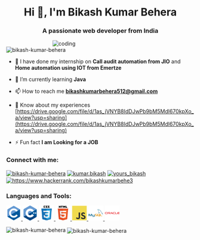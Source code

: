 <h1 align="center">Hi 👋, I'm Bikash Kumar Behera</h1>
<h3 align="center">A passionate web developer from India</h3>
<img align="right" alt="coding" width="380px" src="https://user-images.githubusercontent.com/55389276/140866485-8fb1c876-9a8f-4d6a-98dc-08c4981eaf70.gif"
<p align="left"> <img src="https://komarev.com/ghpvc/?username=bikash-kumar-behera&label=Profile%20views&color=0e75b6&style=flat" alt="bikash-kumar-behera" /> </p>

- 🔭 I have done my internship on **Call audit automation from JIO** and **Home automation using IOT from Emertze**

- 🌱 I’m currently learning **Java**

- 📫 How to reach me **bikashkumarbehera512@gmail.com**

- 📄 Know about my experiences [https://drive.google.com/file/d/1as_jVNYB8IdDJwPb9bM5Mdl670kpXo_a/view?usp=sharing](https://drive.google.com/file/d/1as_jVNYB8IdDJwPb9bM5Mdl670kpXo_a/view?usp=sharing)

- ⚡ Fun fact **I am Looking for a JOB**

<h3 align="left">Connect with me:</h3>
<p align="left">
<a href="https://linkedin.com/in/bikash-kumar-behera" target="blank"><img align="center" src="https://raw.githubusercontent.com/rahuldkjain/github-profile-readme-generator/master/src/images/icons/Social/linked-in-alt.svg" alt="bikash-kumar-behera" height="30" width="40" /></a>
<a href="https://fb.com/kumar.bikash" target="blank"><img align="center" src="https://raw.githubusercontent.com/rahuldkjain/github-profile-readme-generator/master/src/images/icons/Social/facebook.svg" alt="kumar.bikash" height="30" width="40" /></a>
<a href="https://instagram.com/yours_bikash" target="blank"><img align="center" src="https://raw.githubusercontent.com/rahuldkjain/github-profile-readme-generator/master/src/images/icons/Social/instagram.svg" alt="yours_bikash" height="30" width="40" /></a>
<a href="https://www.hackerrank.com/https://www.hackerrank.com/bikashkumarbehe3" target="blank"><img align="center" src="https://raw.githubusercontent.com/rahuldkjain/github-profile-readme-generator/master/src/images/icons/Social/hackerrank.svg" alt="https://www.hackerrank.com/bikashkumarbehe3" height="30" width="40" /></a>
</p>

<h3 align="left">Languages and Tools:</h3>
<p align="left"> <a href="https://www.cprogramming.com/" target="_blank" rel="noreferrer"> <img src="https://raw.githubusercontent.com/devicons/devicon/master/icons/c/c-original.svg" alt="c" width="40" height="40"/> </a> <a href="https://www.w3schools.com/cpp/" target="_blank" rel="noreferrer"> <img src="https://raw.githubusercontent.com/devicons/devicon/master/icons/cplusplus/cplusplus-original.svg" alt="cplusplus" width="40" height="40"/> </a> <a href="https://www.w3schools.com/css/" target="_blank" rel="noreferrer"> <img src="https://raw.githubusercontent.com/devicons/devicon/master/icons/css3/css3-original-wordmark.svg" alt="css3" width="40" height="40"/> </a> <a href="https://www.w3.org/html/" target="_blank" rel="noreferrer"> <img src="https://raw.githubusercontent.com/devicons/devicon/master/icons/html5/html5-original-wordmark.svg" alt="html5" width="40" height="40"/> </a> <a href="https://developer.mozilla.org/en-US/docs/Web/JavaScript" target="_blank" rel="noreferrer"> <img src="https://raw.githubusercontent.com/devicons/devicon/master/icons/javascript/javascript-original.svg" alt="javascript" width="40" height="40"/> </a> <a href="https://www.mysql.com/" target="_blank" rel="noreferrer"> <img src="https://raw.githubusercontent.com/devicons/devicon/master/icons/mysql/mysql-original-wordmark.svg" alt="mysql" width="40" height="40"/> </a> <a href="https://www.oracle.com/" target="_blank" rel="noreferrer"> <img src="https://raw.githubusercontent.com/devicons/devicon/master/icons/oracle/oracle-original.svg" alt="oracle" width="40" height="40"/> </a> </p>

<p><img align="left" src="https://github-readme-stats.vercel.app/api/top-langs?username=bikash-kumar-behera&show_icons=true&locale=en&layout=compact" alt="bikash-kumar-behera" /></p>

<p>&nbsp;<img align="center" src="https://github-readme-stats.vercel.app/api?username=bikash-kumar-behera&show_icons=true&locale=en" alt="bikash-kumar-behera" /></p>
